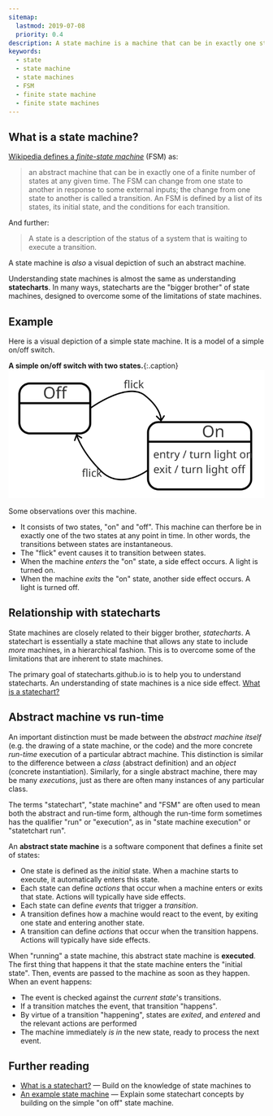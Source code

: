 ```yaml
---
sitemap:
  lastmod: 2019-07-08
  priority: 0.4
description: A state machine is a machine that can be in exactly one state at a time, reacting to events by transitioning between states.
keywords:
  - state
  - state machine
  - state machines
  - FSM
  - finite state machine
  - finite state machines
---
```

## What is a state machine?

[Wikipedia defines a _finite-state machine_](https://en.wikipedia.org/wiki/Finite-state_machine) (FSM) as:

> an abstract machine that can be in exactly one of a finite number of states at any given time. The FSM can change from one state to another in response to some external inputs; the change from one state to another is called a transition. An FSM is defined by a list of its states, its initial state, and the conditions for each transition.

And further:

> A state is a description of the status of a system that is waiting to execute a transition.

A state machine is _also_ a visual depiction of such an abstract machine.

Understanding state machines is almost the same as understanding **statecharts**.  In many ways, statecharts are the "bigger brother" of state machines, designed to overcome some of the limitations of state machines.

## Example

Here is a visual depiction of a simple state machine.  It is a model of a simple on/off switch.

**A simple on/off switch with two states.**{:.caption}
![A state machine with two states, "on" and "off", the "flick" event transitioning between them. The On state defines actions to turn a light on and off on entry and exit, respectively](on-off.svg)

Some observations over this machine.

* It consists of two states, "on" and "off". This machine can therfore be in exactly one of the two states at any point in time.  In other words, the transitions between states are instantaneous.
* The "flick" event causes it to transition between states.
* When the machine _enters_ the "on" state, a side effect occurs.  A light is turned on.
* When the machine _exits_ the "on" state, another side effect occurs.  A light is turned off.

## Relationship with statecharts

State machines are closely related to their bigger brother, _statecharts_.  A statechart is essentially a state machine that allows any state to include _more_ machines, in a hierarchical fashion.  This is to overcome some of the limitations that are inherent to state machines.

The primary goal of statecharts.github.io is to help you to understand statecharts.  An understanding of state machines is a nice side effect.  [What is a statechart?](what-is-a-statechart.html)

## Abstract machine vs run-time

An important distinction must be made between the _abstract machine itself_ (e.g. the drawing of a state machine, or the code) and the more concrete _run-time_ execution of a particular abtract machine.  This distinction is similar to the difference between a _class_ (abstract definition) and an _object_ (concrete instantiation).  Similarly, for a single abstract machine, there may be many _executions_, just as there are often many instances of any particular class.

The terms "statechart", "state machine" and "FSM" are often used to mean both the abstract and run-time form, although the run-time form sometimes has the qualifier "run" or "execution", as in "state machine execution" or "statetchart run".

An **abstract state machine** is a software component that defines a finite set of states:

- One state is defined as the *initial* state.  When a machine starts to execute, it automatically enters this state.
- Each state can define *actions* that occur when a machine enters or exits that state.  Actions will typically have side effects.
- Each state can define *events* that trigger a *transition*.
- A transition defines how a machine would react to the event, by exiting one state and entering another state.
- A transition can define *actions* that occur when the transition happens.  Actions will typically have side effects.

When "running" a state machine, this abstract state machine is **executed**.  The first thing that happens it that the state machine enters the "initial state".  Then, events are passed to the machine as soon as they happen.  When an event happens:

- The event is checked against the _current state_'s transitions.
- If a transition matches the event, that transition "happens".
- By virtue of a transition "happening", states are _exited_, and _entered_ and the relevant actions are performed
- The machine immediately _is in_ the new state, ready to process the next event.

## Further reading

* [What is a statechart?](what-is-a-statechart.html) — Build on the knowledge of state machines to
* [An example state machine](on-off-state-machine.html) — Explain some statechart concepts by building on the simple "on off" state machine.
